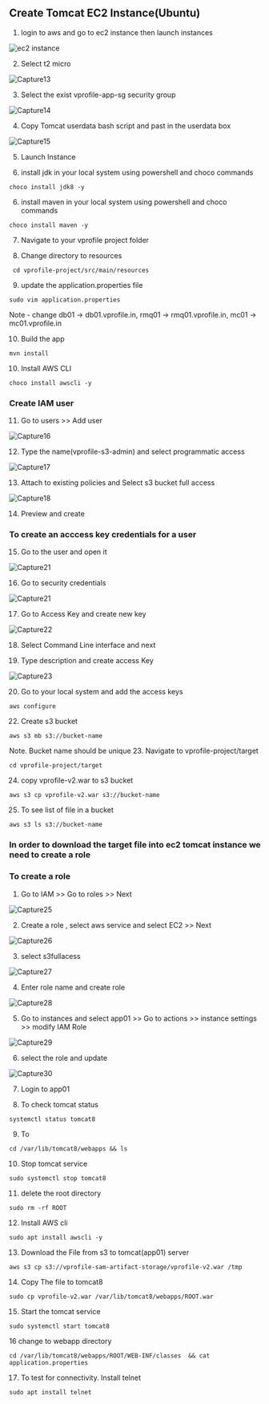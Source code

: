 ## Create Tomcat EC2 Instance(Ubuntu)

1. login to aws and go to ec2 instance then launch instances

![ec2 instance](https://user-images.githubusercontent.com/18073289/216616355-da79fdcf-2976-4fcb-aea2-5a4e00e12e48.PNG)

2. Select t2 micro

![Capture13](https://user-images.githubusercontent.com/18073289/216616490-9991a045-7a01-4c92-a1eb-caa86b544fb3.PNG)

3. Select the exist vprofile-app-sg security group

![Capture14](https://user-images.githubusercontent.com/18073289/216616628-c8d9d796-81f0-4ef7-ab9a-6925bd11b70b.PNG)


4. Copy Tomcat userdata bash script and past in the userdata box

![Capture15](https://user-images.githubusercontent.com/18073289/216616710-6c66634e-c95f-4c86-8407-743b0d846cb8.PNG)


5. Launch Instance


6. install jdk in your local system using powershell and choco commands
```
choco install jdk8 -y
```

6. install maven in your local system using powershell and choco commands

```
choco install maven -y
```

7. Navigate to your vprofile project folder

8. Change directory to resources

```
 cd vprofile-project/src/main/resources
```

9. update the application.properties file

```
sudo vim application.properties
```

Note - change db01 -> db01.vprofile.in, rmq01 -> rmq01.vprofile.in, mc01 -> mc01.vprofile.in

10. Build the app

```
mvn install
```

10. Install AWS CLI

```
choco install awscli -y
```

### Create IAM user

11. Go to users >>  Add user

![Capture16](https://user-images.githubusercontent.com/18073289/216618417-2188a0d5-73f4-44ec-a686-0559fa60d5a8.PNG)

12. Type the name(vprofile-s3-admin) and select programmatic access

![Capture17](https://user-images.githubusercontent.com/18073289/216619249-4212215d-4ad7-4df7-883f-13a75993e3cd.PNG)

13. Attach to existing policies and Select s3 bucket full access

![Capture18](https://user-images.githubusercontent.com/18073289/216619402-a55794e1-318c-4222-8f9a-7b98330750c7.PNG)

14. Preview and create

### To create an acccess key credentials for a user

15. Go to the user and open it

![Capture21](https://user-images.githubusercontent.com/18073289/216619933-ef80f6cd-ad5e-42ec-8afd-99b0506bdfcb.PNG)

16. Go to security credentials

![Capture21](https://user-images.githubusercontent.com/18073289/216620369-ac446570-3c98-4e4f-9ca9-ede970a9dec7.PNG)

17. Go to Access Key and create new key

![Capture22](https://user-images.githubusercontent.com/18073289/216620529-0f09c222-9422-41c9-9dfd-f21beb83da2c.PNG)

18. Select Command Line interface and next

19. Type description and create access Key

![Capture23](https://user-images.githubusercontent.com/18073289/216620778-caf02a72-c4a5-4540-9f27-e77527f05770.PNG)


20. Go to your local system and add the access keys

```
aws configure
```

22. Create s3 bucket

```
aws s3 mb s3://bucket-name
```

Note. Bucket name should be unique 23. Navigate to vprofile-project/target

```
cd vprofile-project/target
```

24. copy vprofile-v2.war to s3 bucket

```
aws s3 cp vprofile-v2.war s3://bucket-name
```

25. To see list of file in a bucket

```
aws s3 ls s3://bucket-name
```

### In order to download the target file into ec2 tomcat instance we need to create a role

### To create a role

1. Go to IAM >> Go to roles >> Next

![Capture25](https://user-images.githubusercontent.com/18073289/216622347-b91877a3-9150-415f-91d1-65bfcec1bdd2.PNG)

2. Create a role , select aws service and select EC2  >> Next

![Capture26](https://user-images.githubusercontent.com/18073289/216622412-87a57e56-abaf-4411-94ee-18bc5a821dc5.PNG)

3. select s3fullacess

![Capture27](https://user-images.githubusercontent.com/18073289/216622842-76f419a8-303c-4282-a6cc-7b8f0c9d7bc8.PNG)

4. Enter role name and create role

![Capture28](https://user-images.githubusercontent.com/18073289/216622893-53e2e1c7-d65b-4602-9168-19fbf901f833.PNG)

5. Go to instances and select app01 >> Go to actions >> instance settings >> modify IAM Role


![Capture29](https://user-images.githubusercontent.com/18073289/216622999-a1a2f227-b84d-47bc-9446-3a60f7bc784c.PNG)

6. select the role and update


![Capture30](https://user-images.githubusercontent.com/18073289/216623324-3c63f94e-3be4-4391-b5a4-4f54bd7d99e6.PNG)


7. Login to app01

8. To check tomcat status

```
systemctl status tomcat8
```

9. To

```
cd /var/lib/tomcat8/webapps && ls
```

10. Stop tomcat service

```
sudo systemctl stop tomcat8
```

11. delete the root directory

```
sudo rm -rf ROOT
```

12. Install AWS cli

```
sudo apt install awscli -y
```

13. Download the File from s3 to tomcat(app01) server

```
aws s3 cp s3://vprofile-sam-artifact-storage/vprofile-v2.war /tmp
```

14. Copy The file to tomcat8

```
sudo cp vprofile-v2.war /var/lib/tomcat8/webapps/ROOT.war
```

15. Start the tomcat service

```
sudo systemctl start tomcat8
```

16 change to webapp directory

```
cd /var/lib/tomcat8/webapps/ROOT/WEB-INF/classes  && cat application.properties
```

17. To test for connectivity. Install telnet

```
sudo apt install telnet
```
